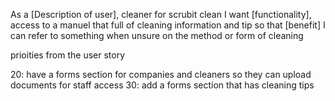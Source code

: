 As a [Description of user], cleaner for scrubit clean
I want [functionality], access to a manuel that full of cleaning information and tip
so that [benefit] I can refer to something when unsure on the method or form of cleaning 

prioities from the user story

20: have a forms section for companies and cleaners so they can upload documents for staff access
30: add a forms section that has cleaning tips

